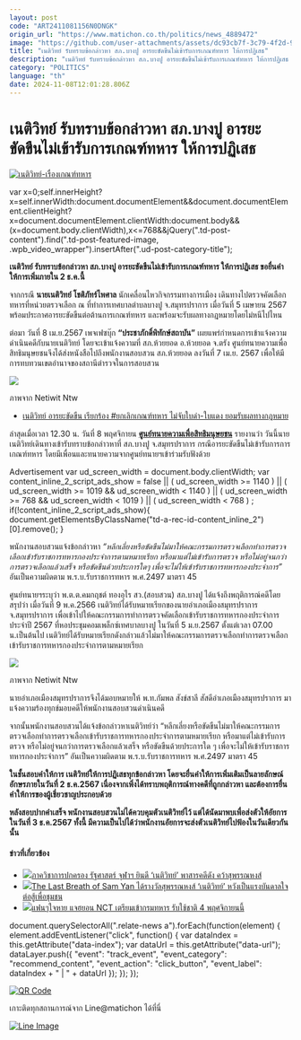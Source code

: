 ```yaml
---
layout: post
code: "ART2411081156N0DNGK"
origin_url: "https://www.matichon.co.th/politics/news_4889472"
image: "https://github.com/user-attachments/assets/dc93cb7f-3c79-4f2d-95f0-b58f9e1f637f"
title: "เนติวิทย์ รับทราบข้อกล่าวหา สภ.บางปู อารยะขัดขืนไม่เข้ารับการเกณฑ์ทหาร ให้การปฏิเสธ"
description: "เนติวิทย์ รับทราบข้อกล่าวหา สภ.บางปู อารยะขัดขืนไม่เข้ารับการเกณฑ์ทหาร ให้การปฏิเสธ ขอยื่นคำให้การเพิ่มภายใน 2 ธ.ค.นี้"
category: "POLITICS"
language: "th"
date: 2024-11-08T12:01:28.806Z
---
```


# เนติวิทย์ รับทราบข้อกล่าวหา สภ.บางปู อารยะขัดขืนไม่เข้ารับการเกณฑ์ทหาร ให้การปฏิเสธ

[![](https://www.matichon.co.th/wp-content/uploads/2024/11/เนติวิทย์-เรื่องเกณฑ์ทหาร.jpg "เนติวิทย์-เรื่องเกณฑ์ทหาร")](https://www.matichon.co.th/wp-content/uploads/2024/11/เนติวิทย์-เรื่องเกณฑ์ทหาร.jpg)

var x=0;self.innerHeight?x=self.innerWidth:document.documentElement&&document.documentElement.clientHeight?x=document.documentElement.clientWidth:document.body&&(x=document.body.clientWidth),x<=768&&jQuery(".td-post-content").find(".td-post-featured-image, .wpb\_video\_wrapper").insertAfter(".ud-post-category-title");

**เนติวิทย์ รับทราบข้อกล่าวหา สภ.บางปู อารยะขัดขืนไม่เข้ารับการเกณฑ์ทหาร ให้การปฏิเสธ ขอยื่นคำให้การเพิ่มภายใน 2 ธ.ค.นี้**

จากกรณี **นายเนติวิทย์ โชติภัทร์ไพศาล** นักเคลื่อนไหวกิจกรรมทางการเมือง เดินทางไปตรวจคัดเลือกทหารที่หน่วยตรวจเลือก ณ ที่ทำการเทศบาลตำบลบางปู จ.สมุทรปราการ เมื่อวันที่ 5 เมษายน 2567 พร้อมประกาศอารยะขัดขืนต่อต้านการเกณฑ์ทหาร และพร้อมจะรับผลทางกฎหมายโดยไม่หนีไปไหน

ต่อมา วันที่ 8 เม.ย.2567 เพจเฟซบุ๊ก **“ประชาภักดิ์พิทักษ์สถาบัน”** เผยแพร่กำหนดการเข้าแจ้งความดำเนินคดีกับนายเนติวิทย์ โดยจะเข้าแจ้งความที่ สภ.ห้วยยอด อ.ห้วยยอด จ.ตรัง ศูนย์ทนายความเพื่อสิทธิมนุษยชนจึงได้ส่งหนังสือไปถึงพนักงานสอบสวน สภ.ห้วยยอด ลงวันที่ 7 เม.ย. 2567 เพื่อให้มีการทบทวนเขตอำนาจของสถานีตำรวจในการสอบสวน

![](https://www.matichon.co.th/wp-content/uploads/2024/11/434741615_945281710297886_6464606408291702476_n.jpg)

ภาพจาก Netiwit Ntw

*   [เนติวิทย์ อารยะขัดขืน เรียกร้อง #ยกเลิกเกณฑ์ทหาร ไม่จับใบดำ-ใบแดง ยอมรับผลทางกฎหมาย](https://www.matichon.co.th/politics/news_4511032)

ล่าสุดเมื่อเวลา 12.30 น. วันที่ 8 พฤศจิกายน [**ศูนย์ทนายความเพื่อสิทธิมนุษยชน**](https://tlhr2014.com/archives/71004) รายงานว่า วันนี้นายเนติวิทย์เดินทางเข้ารับทราบข้อกล่าวหาที่ สภ.บางปู จ.สมุทรปราการ กรณีอารยะขัดขืนไม่เข้ารับการการเกณฑ์ทหาร โดยมีเพื่อนและทนายความจากศูนย์ทนายฯเข้าร่วมรับฟังด้วย

Advertisement var ud\_screen\_width = document.body.clientWidth; var content\_inline\_2\_script\_ads\_show = false || ( ud\_screen\_width >= 1140 ) || ( ud\_screen\_width >= 1019 && ud\_screen\_width < 1140 ) || ( ud\_screen\_width >= 768 && ud\_screen\_width < 1019 ) || ( ud\_screen\_width < 768 ) ; if(!content\_inline\_2\_script\_ads\_show){ document.getElementsByClassName("td-a-rec-id-content\_inline\_2")\[0\].remove(); }

พนักงานสอบสวนแจ้งข้อกล่าวหา _“หลีกเลี่ยงหรือขัดขืนไม่มาให้คณะกรรมการตรวจเลือกทำการตรวจเลือกเข้ารับราชการทหารกองประจำการตามหมายเรียก หรือมาแต่ไม่เข้ารับการตรวจ หรือไม่อยู่จนกว่าการตรวจเลือกแล้วเสร็จ หรือขัดขืนด้วยประการใดๆ เพื่อจะไม่ให้เข้ารับราชการทหารกองประจำการ”_ อันเป็นความผิดตาม พ.ร.บ.รับราชการทหาร พ.ศ.2497 มาตรา 45

ศูนย์ทนายฯระบุว่า พ.ต.ต.คมกฤชต์ ทองอุไร สว.(สอบสวน) สภ.บางปู ได้แจ้งถึงพฤติการณ์คดีโดยสรุปว่า เมื่อวันที่ 9 พ.ค.2566 เนติวิทย์ได้รับหมายเรียกของนายอำเภอเมืองสมุทรปราการ จ.สมุทรปราการ เพื่อเข้าไปให้คณะกรรมการทำการตรวจคัดเลือกเข้ารับราชการทหารกองประจำการประจำปี 2567 ที่หอประชุมคอมเพล็กซ์เทศบาลบางปู ในวันที่ 5 ม.ย.2567 ตั้งแต่เวลา 07.00 น.เป็นต้นไป เนติวิทย์ได้รับหมายเรียกดังกล่าวแล้วไม่มาให้คณะกรรมการตรวจเลือกทำการตรวจเลือกเข้ารับราชการทหารกองประจำการตามหมายเรียก

![](https://www.matichon.co.th/wp-content/uploads/2024/11/435927281_945281700297887_5403853484367815216_n.jpg)

ภาพจาก Netiwit Ntw

นายอำเภอเมืองสมุทรปราการจึงได้มอบหมายให้ พ.ท.กัมพล สังข์สาลี สัสดีอำเภอเมืองสมุทรปราการ มาแจ้งความร้องทุกข์มอบคดีให้พนักงานสอบสวนดำเนินคดี

จากนั้นพนักงานสอบสวนได้แจ้งข้อกล่าวหาเนติวิทย์ว่า “หลีกเลี่ยงหรือขัดขืนไม่มาให้คณะกรรมการตรวจเลือกทำการตรวจเลือกเข้ารับราชการทหารกองประจำการตามหมายเรียก หรือมาแต่ไม่เข้ารับการตรวจ หรือไม่อยู่จนกว่าการตรวจเลือกแล้วเสร็จ หรือขัดขืนด้วยประการใด ๆ เพื่อจะไม่ให้เข้ารับราชการทหารกองประจำการ” อันเป็นความผิดตาม พ.ร.บ.รับราชการทหาร พ.ศ.2497 มาตรา 45

**ในชั้นสอบคำให้การ เนติวิทย์ให้การปฏิเสธทุกข้อกล่าวหา โดยจะยื่นคำให้การเพิ่มเติมเป็นลายลักษณ์อักษรภายในวันที่ 2 ธ.ค.2567 เนื่องจากเพิ่งได้ทราบพฤติการณ์ทางคดีที่ถูกกล่าวหา และต้องการยื่นคำให้การของผู้เชี่ยวชาญประกอบด้วย**

**หลังสอบปากคำเสร็จ พนักงานสอบสวนไม่ได้ควบคุมตัวเนติวิทย์ไว้ แต่ได้นัดมาพบเพื่อส่งตัวให้อัยการในวันที่ 3 ธ.ค.2567 ทั้งนี้ มีความเป็นไปได้ว่าพนักงานอัยการจะส่งตัวเนติวิทย์ไปฟ้องในวันเดียวกันนั้น**

#### ข่าวที่เกี่ยวข้อง

*   [![](https://www.matichon.co.th/wp-content/uploads/2024/10/ภาควิชา-ยินดี-เนติวิทย์.jpg)ภาควิชาการปกครอง รัฐศาสตร์ จุฬาฯ ยินดี ‘เนติวิทย์’ พาสารคดีดัง คว้าสุพรรณหงส์](https://www.matichon.co.th/politics/news_4825961)
*   [![](https://www.matichon.co.th/wp-content/uploads/2024/09/lyf1-wed.jpg)The Last Breath of Sam Yan ได้รางวัลสุพรรณหงส์ ‘เนติวิทย์’ หวังเป็นแรงบันดาลใจต่อสู้เพื่อชุมชน](https://www.matichon.co.th/social/news_4818707)
*   [![](https://www.matichon.co.th/wp-content/uploads/2024/09/07000.jpg)แฟนๆใจหาย แจฮยอน NCT เตรียมเข้ากรมทหาร รับใช้ชาติ 4 พฤศจิกายนนี้](https://www.matichon.co.th/entertainment/news_4812329)

document.querySelectorAll(".relate-news a").forEach(function(element) { element.addEventListener("click", function() { var dataIndex = this.getAttribute("data-index"); var dataUrl = this.getAttribute("data-url"); dataLayer.push({ "event": "track\_event", "event\_category": "recommend\_content", "event\_action": "click\_button", "event\_label": dataIndex + " | " + dataUrl }); }); });

[![QR Code](https://www.matichon.co.th/wp-content/uploads/2023/07/wob1371z.jpg)](https://lin.ee/ht0nDxX)

เกาะติดทุกสถานการณ์จาก Line@matichon ได้ที่นี่

[![Line Image](https://www.matichon.co.th/wp-content/uploads/2023/07/th.png)](https://lin.ee/ht0nDxX)